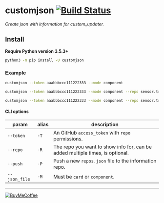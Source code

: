 # customjson [![Build Status](https://travis-ci.com/ludeeus/customjson.svg?branch=master)](https://travis-ci.com/ludeeus/customjson)

_Create json with information for custom_updater._  

## Install

**Require Python version 3.5.3+**

```bash
python3 -m pip install -U customjson
```

### Example

```bash
customjson --token aaabbbccc111222333 --mode component
```

```bash
customjson --token aaabbbccc111222333 --mode component --repo sensor.trakt
```

```bash
customjson --token aaabbbccc111222333 --mode component --repo sensor.trakt --repo sensor.brewdog
```

#### CLI options

param | alias | description
-- | -- | --
`--token` | `-T` | An GitHub `access_token` with `repo` permissions.
`--repo` | `-R` | The repo you want to show info for, can be added multiple times, is optional.
`--push` | `-P` | Push a new `repos.json` file to the information repo.
`--json_file` | `-M` | Must be `card` or `component`.

***

[![BuyMeCoffee](https://camo.githubusercontent.com/cd005dca0ef55d7725912ec03a936d3a7c8de5b5/68747470733a2f2f696d672e736869656c64732e696f2f62616467652f6275792532306d6525323061253230636f666665652d646f6e6174652d79656c6c6f772e737667)](https://www.buymeacoffee.com/ludeeus)
